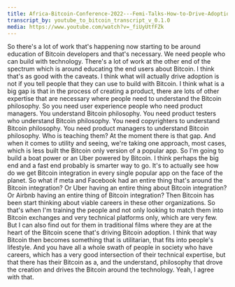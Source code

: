 ```yaml
---
title: Africa-Bitcoin-Conference-2022---Femi-Talks-How-to-Drive-Adoption-of-Bitcoin 
transcript_by: youtube_to_bitcoin_transcript_v_0.1.0
media: https://www.youtube.com/watch?v=_fiUyUtfFZk
---
```


 So there's a lot of work that's happening now starting to be around education of Bitcoin developers and that's necessary. We need people who can build with technology. There's a lot of work at the other end of the spectrum which is around educating the end users about Bitcoin. I think that's as good with the caveats. I think what will actually drive adoption is not if you tell people that they can use to build with Bitcoin. I think what is a big gap is that in the process of creating a product, there are lots of other expertise that are necessary where people need to understand the Bitcoin philosophy. So you need user experience people who need product managers. You understand Bitcoin philosophy. You need product testers who understand Bitcoin philosophy. You need copyrighters to understand Bitcoin philosophy. You need product managers to understand Bitcoin philosophy. Who is teaching them? At the moment there is that gap. And when it comes to utility and seeing, we're taking one approach, most cases, which is less built the Bitcoin only version of a popular app. So I'm going to build a boat power or an Uber powered by Bitcoin. I think perhaps the big end and a fast end probably is smarter way to go. It's to actually see how do we get Bitcoin integration in every single popular app on the face of the planet. So what if meta and Facebook had an entire thing that's around the Bitcoin integration? Or Uber having an entire thing about Bitcoin integration? Or Airbnb having an entire thing of Bitcoin integration? Then Bitcoin has been start thinking about viable careers in these other organizations. So that's when I'm training the people and not only looking to match them into Bitcoin exchanges and very technical platforms only, which are very few. But I can also find out for them in traditional films where they are at the heart of the Bitcoin scene that's driving Bitcoin adoption. I think that way Bitcoin then becomes something that is utilitarian, that fits into people's lifestyle. And you have all a whole swath of people in society who have careers, which has a very good intersection of their technical expertise, but that there has their Bitcoin as a, and the understand, philosophy that drove the creation and drives the Bitcoin around the technology. Yeah, I agree with that.
